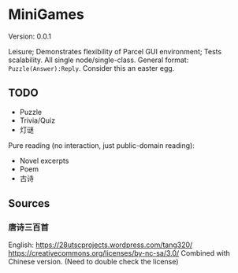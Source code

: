 ﻿# MiniGames

Version: 0.0.1

Leisure; Demonstrates flexibility of Parcel GUI environment; Tests scalability. All single node/single-class. General format: `Puzzle(Answer):Reply`.
Consider this an easter egg.

## TODO

* Puzzle
* Trivia/Quiz
* 灯谜

Pure reading (no interaction, just public-domain reading):
* Novel excerpts
* Poem
* 古诗

## Sources

### 唐诗三百首

English: https://28utscprojects.wordpress.com/tang320/ https://creativecommons.org/licenses/by-nc-sa/3.0/ Combined with Chinese version. (Need to double check the license)